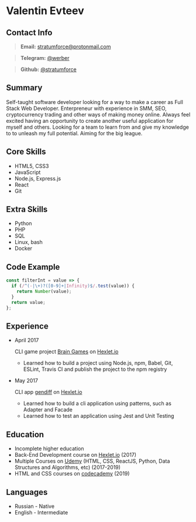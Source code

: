 # Valentin Evteev

## Contact Info

> **Email:** stratumforce@protonmail.com

> **Telegram:** [@werber](https://t.me/werber)

> **Github:** [@stratumforce](https://github.com/stratumforce)

## Summary

Self-taught software developer looking for a way to make a career as Full Stack Web Developer. Enterpreneur with experience in SMM, SEO, cryptocurrency trading and other ways of making money online. Always feel excited having an opportunity to create another useful application for myself and others. Looking for a team to learn from and give my knowledge to to unleash my full potential. Aiming for the big league.

## Core Skills

- HTML5, CSS3
- JavaScript
- Node.js, Express.js
- React
- Git

## Extra Skills

- Python
- PHP
- SQL
- Linux, bash
- Docker

## Code Example

```javascript
const filterInt = value => {
  if (/^(-|\+)?([0-9]+|Infinity)$/.test(value)) {
    return Number(value);
  }
  return value;
};
```

## Experience

- April 2017

  CLI game project [Brain Games](https://github.com/stratumforce/project-lvl1-s95) on [Hexlet.io](https://hexlet.io/)

  - Learned how to build a project using Node.js, npm, Babel, Git, ESLint, Travis CI and publish the project to the npm registry

- May 2017

  CLI app [gendiff](https://github.com/stratumforce/project-lvl2-s96) on [Hexlet.io](https://hexlet.io/)

  - Learned how to build a cli application using patterns, such as Adapter and Facade
  - Learned how to test an application using Jest and Unit Testing

## Education

- Incomplete higher education
- Back-End Development course on [Hexlet.io](https://hexlet.io) (2017)
- Multiple Courses on [Udemy](https://udemy.com/) (HTML, CSS, ReactJS, Python, Data Structures and Algorithms, etc) (2017-2019)
- HTML and CSS courses on [codecademy](https://codecademy.com/profiles/stratumforce) (2019)

## Languages

- Russian - Native
- English - Intermediate
